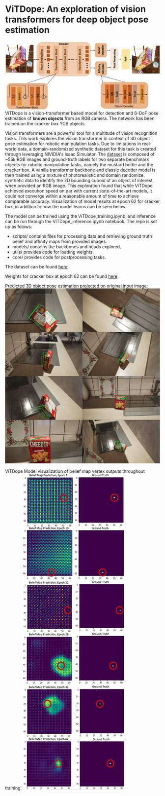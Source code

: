 # ViTDope: An exploration of vision transformers for deep object pose estimation
![Alt text](https://github.com/noellelaw/vit-dope/blob/main/figures/model.png?raw=true "ViTDope Model Architecture")
ViTDope is a vision-transformer based model for detection and 6-DoF pose estimation of **known objects** from an RGB camera. The network has been trained on the cracker box YCB objects. 

Vision transformers are a powerful tool for a multitude of vision recognition tasks. This work explores the vision transformer in context of 3D object pose estimation for robotic manipulation tasks. Due to limitations in real-world data, a domain-randomized synthetic dataset for this task is created through leveraging NIVIDIA's Isaac Simulator. The [dataset](https://www.kaggle.com/datasets/noellelaw/dome-mesh-ycb) is composed of ~55k RGB images and ground-truth labels for two separate benchmark objects for robotic manipulation tasks, namely the mustard bottle and the cracker box. A vanilla transformer backbone and classic decoder model is then trained using a mixture of photorealistic and domain randomize synthetic data to identify the 2D bounding cuboid of an object of interest, when provided an RGB image.  This exploration found that while ViTDope achieved execution speed on par with current state-of-the-art models, it could not converge within a reasonable amount of time to achieve comparable accuracy. Visualization of model results at epoch 62 for cracker box, in addition to how the model learns can be seen below.

The model can be trained using the ViTDope_training.ipynb, and inference can be run through the ViTDope_inference.ipynb notebook. The repo is set up as folows:
* scripts/ contains files for processing data and retrieving ground truth belief and affinity maps from provided images.
* models/ contains the backbones and heads explored.
* utils/ provides code for loading weights.
* core/ provides code for postprocessing tasks.

The dataset can be found [here](https://www.kaggle.com/datasets/noellelaw/dome-mesh-ycb).

Weights for cracker box at epoch 62 can be found [here](https://drive.google.com/file/d/10O-LluXiJHJHAKuDOy6ssuE21Q33jKXn/view?usp=sharing).

Predicted 3D object pose estimation projected on original input image: 
![Alt text](https://github.com/noellelaw/vit-dope/blob/main/figures/viz.png?raw=true "Predicted 3D object pose estimation projected on original input image.")


ViTDope Model visualization of belief map vertex outputs throughout training:
![Alt text](https://github.com/noellelaw/vit-dope/blob/main/figures/progress.png?raw=true "ViTDope Model visualization of belief map vertex outputs throughout training.")
